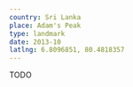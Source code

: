 ```yaml
---
country: Sri Lanka
place: Adam's Peak
type: landmark
date: 2013-10
latlng: 6.8096851, 80.4818357
---
```


TODO
